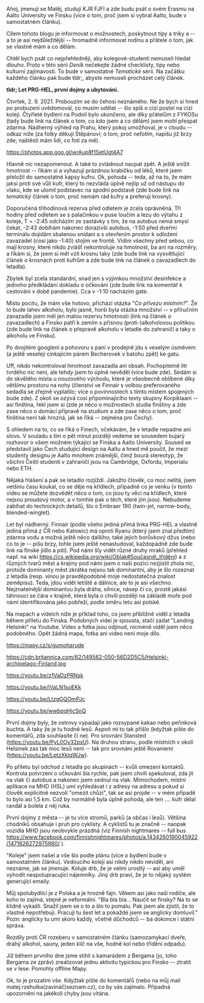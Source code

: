 <!---
# Deník 01: Let
- spani na listopadu, krasny vyhled (fotka)
- delayed bus, fuck it
- I am IDIOT, ALWAYS travel with backpack, never with a case
- unsure dutyfree, only 1l of alcohol -> more next time
- unexpected fellow friend from Prague

# tesim se na sezeni na kridlech
- asi budu mit, co jsem nejvic chtel
- vesnican v letadle
- what railway / speedway is that? Oh, it's a shore.
- Finnair Account seems worth
- responsibilities of exit row
- YT video - exit row safety
- more legroom
- different clouds
- different Finnish clouds
- so many islands full of trees
- so many forests

- all tickets online
- many cyclists
- so many parks
- fucking luggage
- polish neighbour
- wierd self-locking door, one key for all
- lost in the woods with an italian from Bergamo

- learning Finnish? Forget about it
- sharpen knife on plate
-->
Ahoj, jmenuji se Matěj, studuji KJR FJFI a zde budu psát o svém Erasmu 
na Aalto University ve Finsku (více o tom, proč jsem si vybral Aalto, bude 
v samostatném článku).  

Cílem tohoto blogu je informovat o možnostech, poskytnout tipy a triky 
a -- a to je asi nejdůležitější -- hromadně informovat rodinu a přátele 
o tom, jak se vlastně mám a co dělám.

Chtěl bych psát co nejpřehledněji, aby kolegové-studenti nemuseli hledat 
dlouho. Proto v této sérii _Deník_ nečekejte žádné checklisty, tipy 
nebo kulturní zajímavosti. To bude v samostatné _Tematické_ sérii. Na 
začátku každého článku pak bude tldr;, abyste nemuseli procházet celý článek.

**tldr; Let PRG-HEL, první dojmy a ubytování.**

Čtvrtek, 2. 9. 2021. Probouzím se do čehosi neznámého. Ne že bych si hned 
po probuzení uvědomoval, co musím udělat -- šlo spíš o cizí postel na cizí 
koleji. Čtyřleté bydlení na Podolí bylo ukončeno, ale díky přátelům z FYKOSu 
(tady bude link na článek o tom, co kdo jsem a co dělám) jsem mohl přespat 
zdarma. Nádherný výhled na Prahu, který pokoj umožňoval, je v cloudu -- 
odkaz níže (za fotky děkuji Štěpánovi; o tom, 
proč nefotím, napíšu již brzy zde; naštěstí mám lidi, co fotí za mě).

https://photos.app.goo.gl/wrAup8f1SetUgt4A7
<!-- fotka 1 zde -->

Hlavně nic nezapomenout. A také to zvládnout nacpat zpět. A ještě snížit 
hmotnost -- říkám si a vyhazuji prázdnou krabičku od léků, které jsem 
přeložil do samostatné kapsy kufru. Ok, pohoda -- teda, 
až na to, že mám jaksi proti své vůli kufr, který to nezvládá úplně nejlíp 
už od nástupu do vlaku, kde se ulomil podstavec na spodní podstavě (zde 
bude link na _tematický_ článek o tom, proč nemám rád kufry a preferuji 
krosny). 

Doporučená tříhodinová rezerva před odletem je zcela oprávněná. Tři hodiny 
před odletem se s palačinkou v puse loučím a lezu do výtahu z koleje, 
T = -2:45 odcházím ze zastávky s tím, že na autobus nemá smysl čekat, -2:43 
dobíhám nakonec dorazivší autobus, -1:50 před dveřmi terminálu dojídám 
sbalenou snídani a s otevřením prostor k odložení zavazadel (cosi jako -1:40) 
stojím ve frontě. Vidím všechny před sebou, co mají krosny, které nikdo 
zvlášť nekontroluje na hmotnost, ba ani na rozměry, a říkám si, že jsem si měl 
vzít krosnu taky (zde bude link na vysvětlující článek o krosnách proti 
kufrům a zde bude link na článek o zavazadlech do letadla). 

Zbytek byl zcela standardní, snad jen s výjimkou množství desinfekce a jednoho 
předkládání dokladu o očkování (zde bude link na komentář k cestování v době 
pandemie). Cca v -1:10 nacházím gate. 

Místo pocitu, že mám vše hotovo, přichází otázka "*Co přivezu místním?*". 
Že to bude lahev alkoholu, bylo jasné, horší byla otázka množství -- 
v příručním zavazadle jsem měl jen malou rezervu hmotnosti (link na článek 
o zavazadlech) a Finsko patří k zemím s přísnou (proti-)alkoholovou 
politikou (zde 
bude link na článek o přepravě alkoholu v letadle do zahraničí a taky o 
alkoholu ve Finsku). 

Po dvojitém googlení a pohovoru s paní v prodejně jdu s veselým úsměvem 
(a ještě veseleji cinkajícím párem Becherovek v batohu zpět) ke gatu. 

Uff, nikdo nekontroloval hmotnost zavazadla ani obsah. Pochopitelně litr 
tvrdého nic není, ale tehdy jsem to úplně nevěděl (více bude zde). 
Sedám si do skvělého místa u nouzového východu, které je všeobecně oblíbené 
díky většímu prostoru na nohy (členství ve Finnair s volbou preferovaného 
sedadla se zřejmě vyplatilo; více o povinnostech s tímto místem spojených 
bude zde). Z okolí se ozývá cosi připomínajícího texty skupiny Korpiklaani 
-- asi finština, řekl jsem si (zde je něco o možnostech studia finštiny 
a zde zase něco o domácí přípravě na studium a zde zase něco o tom, proč 
finština není tak hrozná, jak se říká -- zejména pro Čechy).

S ohledem na to, co se říká o Finech, očekávám, že v letadle nepadne ani 
slovo. V souladu s tím o pět minut později vedeme se sousedem bujarý rozhovor 
o všem možném týkající se Finska a Aalto University. Soused se představil jako 
Čech studující design na Aaltu a hned mě poučil, že mezi studenty designu 
je Aalto mnohem známější, čímž bourá stereotyp, že všichni 
Čeští studenti v zahraničí jsou na Cambridge, Oxfordu, Imperialu nebo ETH.  

Nějaká hlášení a pak se letadlo rozjíždí. Jakožto člověk, co moc nelítá, 
jsem vetšinu času koukal, co se děje na křídlech, případně co je venku 
(v tomto videu se můžete dozvědět něco o tom, co jsou ty věci na křídlech, 
které nejsou proudový motor, a v tomhle pak o těch, které jím jsou). 
Nebudeme zabíhat do technických detailů, šlo o Embraer 190 (twin-jet, 
narrow-body, blended-winglet).  

Let byl nádherný. Finnair (podle všeho jediná přímá linka PRG-HEL a vlastně 
jediná přímá z ČR nebo Katowic) má oproti Ryanu (který jsem znal předtím) 
zdarma vodu a možná ještě něco dalšího; také jejich borůvkový džus (nebo 
co to je -- píšu brzy, tohle jsem ještě nenastudoval, každopádně zde bude 
link na finské jídlo a pití). Pod námi šly vidět různé druhy mraků (přehled 
např. na wiki https://cs.wikipedia.org/wiki/Oblak#Současné\_třídění) a z 
různých tvarů měst a krajiny pod námi jsem o naši pozici nezjistil 
zhola nic, protože dominanty měst zkrátka nejsou tak dominantní, aby je šlo 
rozeznat z letadla (resp. vinou je pravděpodobně moje nedostatečná znalost 
zeměpisu). Teda, jdou vidět letiště a dálnice, ale to je asi všechno. 
Nejznatelnější dominantou byla dráha, silnice, násep či co, prostě jakási 
táhnoucí se čára v krajině, která byla o chvíli později na základě moře 
pod námi identifikována jako pobřeží, podle směru letu asi polské. 

Na mapách a videích níže je příklad toho, co jsem přibližně viděl z letadla 
během příletu do Finska. Podobných videí je spousta, stačí zadat "Landing 
Helsinki" na Youtube. 
Video a fotka jsou odjinud, nicméně viděl jsem něco podobného. Opět žádná 
mapa, fotka ani video není moje dílo.

https://mapy.cz/s/gumoharude

https://cdn.britannica.com/62/149562-050-56D2D5C5/Helsinki-archipelago-Finland.jpg

https://youtu.be/z1VaDzPRNsk

https://youtu.be/lVaLN1soEKk

https://youtu.be/LtzgGQOmPJc

https://youtu.be/wwbpqHjcSnQ

První dojmy byly, že ostrovy vypadají jako rozsypané kakao nebo peřinková 
buchta. A taky že je tu hodně lesů. Aspoň mi to tak přišlo (kdyžtak pište do 
komentářů, zda souhlasíte či ne). Pro srovnání Stansted 
(https://youtu.be/PyL0Oy32pxU). Na druhou stranu, podle místních v okolí 
Helsinek zas tak moc lesů není -- tak pro srovnání ještě Rovaniemi 
(https://youtu.be/LptzXklqWJw). 

Po příletu byl odchod z letadla po skupinách -- kvůli omezení kontaktů. 
Kontrola potvrzení o očkování šla rychle, pak jsem chvíli spekuloval, zda 
jít na vlak či autobus a nakonec jsem sednul na vlak. Mimochodem, místní 
aplikace na MHD (HSL) umí vyhledávat i z adresy na adresu a pokud si člověk 
explicitně nezvolí "omezit chůzi", tak se asi projde -- v mém případě to 
bylo asi 1,5 km. Což by normálně byla úplně pohoda, ale ten .... kufr dělal 
randál a bolela z něj ruka. 

První dojmy z města -- je tu více stromů, parků (a občas i lesů). Většina 
chodníků obsahuje i pruh pro cyklisty. A cyklistů tu je značně -- naopak 
vozidla MHD jsou neobvykle prázdná (viz Finnish nightmares -- full bus 
https://www.facebook.com/finnishnightmares/photos/a.1434260190045922/1471626272975980/
).

"Koleje" jsem našel a vše šlo podle plánu (více o bydlení bude v samostatném 
článku). Vedoucího kolejí asi nikdy nikdo neviděl, ani neznáme, jak se 
jmenuje. Koluje drb, že je velmi urostlý -- asi aby uměl vyhodit 
nespolupracující nájemníky. Jiný drb praví, že je to nějaký systém 
generující emaily. 

Můj spolubydlící je z Polska a je hrozně fajn. Věkem asi jako naši rodiče, 
ale koho to zajímá, stejně je neformální. "Bla bla bla... Naučit se finsky? 
Na to se klidně vykašli. Snažil jsem se o to a šlo to pomalu. Pak jsem 
ale zjistil, že to vlastně nepotřebuji. Pracuji tu šest let a pokaždé 
jsem se anglicky domluvil." Pozn: anglicky tu umí skoro každý, včetně 
důchodců -- ba dokonce i státní správa. 

Rozdíly proti ČR rozeberu v samostatném článku (samozamykací dveře, drahý 
alkohol, sauny, jeden klíč na vše, hodně kol nebo třídění odpadu). 

Již během prvního dne jsme stihli s kamarádem z Bergama (jo, toho Bergama 
ze zpráv) zrealizovat jednu aktivitu typickou pro Finsko -- ztratit se v lese. 
Pomohly offline Mapy. 

Ok, to je prozatím vše. Kdyžtak pište do komentářů (nebo na můj mail 
matej.rzehulka(zavináč)seznam.cz), co by vás zajímalo. 
Případná upozornění na jakékoli chyby jsou vítána. 

